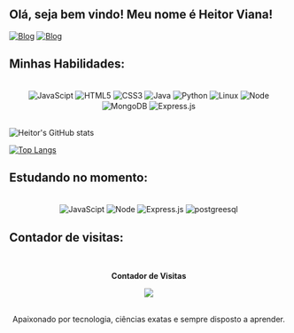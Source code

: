 
## Olá, seja bem vindo! Meu nome é Heitor Viana!

[![Blog](https://img.shields.io/badge/LinkedIn-0077B5?style=for-the-badge&logo=linkedin&logoColor=white)](https://www.linkedin.com/in/heitor-viana-386445290/)
[![Blog](https://img.shields.io/badge/Gmail-D14836?style=for-the-badge&logo=gmail&logoColor=white)](mailto:heitorsoaresviana@gmail.com)


## Minhas Habilidades:

<div style="display: inline_block" align="center"><br/>
    <img align = "center" alt="JavaScipt" src="https://img.shields.io/badge/JavaScript-F7DF1E?style=for-the-badge&logo=javascript&logoColor=black">
    <img align = "center" alt="HTML5" src="https://img.shields.io/badge/HTML5-E34F26?style=for-the-badge&logo=html5&logoColor=white">
    <img align = "center" alt="CSS3" src="https://img.shields.io/badge/CSS3-1572B6?style=for-the-badge&logo=css3&logoColor=white">
    <img align = "center" alt="Java" src= "https://img.shields.io/badge/Java-ED8B00?style=for-the-badge&logo=openjdk&logoColor=white">
    <img align = "center" alt="Python" src="https://img.shields.io/badge/Python-14354C?style=for-the-badge&logo=python&logoColor=white">
    <img align = "center" alt="Linux" src= "https://img.shields.io/badge/Linux-FCC624?style=for-the-badge&logo=linux&logoColor=black">
    <img align = "center" alt="Node" src= "https://img.shields.io/badge/Node.js-43853D?style=for-the-badge&logo=node.js&logoColor=white">
    <img align = "center" alt="MongoDB" src= "https://img.shields.io/badge/MongoDB-4EA94B?style=for-the-badge&logo=mongodb&logoColor=white">
    <img align = "center" alt="Express.js" src= "https://img.shields.io/badge/Express.js-404D59?style=for-the-badge">
    
    
    
    
</div>
<br>

![Heitor's GitHub stats](https://github-readme-stats.vercel.app/api?username=heitorviana-dev&show_icons=true&theme=radical)

[![Top Langs](https://github-readme-stats.vercel.app/api/top-langs/?username=heitorviana-dev&layout=donut)](https://github.com/heitorviana-dev/github-readme-stats)

## Estudando no momento:
<div style="display: inline_block" align="center"><br/>
    <img align = "center" alt="JavaScipt" src="https://img.shields.io/badge/JavaScript-F7DF1E?style=for-the-badge&logo=javascript&logoColor=black">
    <img align = "center" alt="Node" src= "https://img.shields.io/badge/Node.js-43853D?style=for-the-badge&logo=node.js&logoColor=white">
    <img align = "center" alt="Express.js" src= "https://img.shields.io/badge/Express.js-404D59?style=for-the-badge">
    <img align = "center" alt="postgreesql" src= "https://img.shields.io/badge/PostgreSQL-316192?style=for-the-badge&logo=postgresql&logoColor=white">
    
    
</div>

## Contador de visitas:
<div align="center">
<br><p align="center"><b>Contador de Visitas</b></p>  
<p align="center"><img align="center" src="https://profile-counter.glitch.me/{heitorviana-dev}/count.svg"/></p> 

<br>
Apaixonado por tecnologia, ciências exatas e sempre disposto a aprender.

